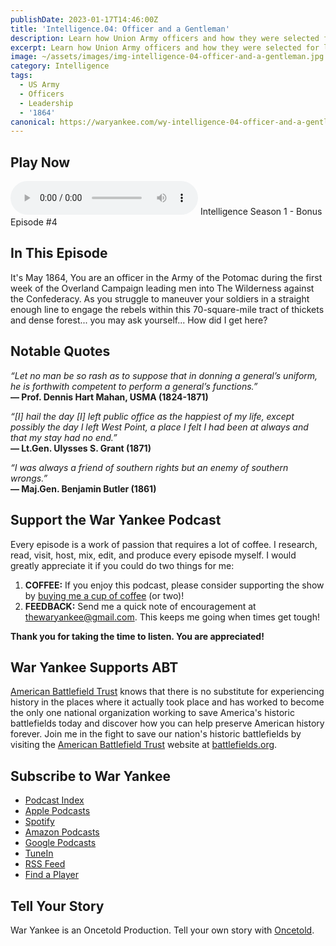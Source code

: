 ```yaml
---
publishDate: 2023-01-17T14:46:00Z
title: 'Intelligence.04: Officer and a Gentleman'
description: Learn how Union Army officers and how they were selected for leadership positions within Grant's Army of the Potomac.
excerpt: Learn how Union Army officers and how they were selected for leadership positions within Grant's Army of the Potomac.
image: ~/assets/images/img-intelligence-04-officer-and-a-gentleman.jpg
category: Intelligence
tags:
  - US Army
  - Officers
  - Leadership
  - '1864'
canonical: https://waryankee.com/wy-intelligence-04-officer-and-a-gentleman
---
```


## Play Now

<audio id="player" controls type="audio/mpeg" src="https://op3.dev/e/storage.googleapis.com/storage.oncetold.net/80000013/20800039/wyi-004-ring-knockers.mp3">Your browser does not support the audio element.</audio>
Intelligence Season 1 - Bonus Episode #4

## In This Episode

It's May 1864, You are an officer in the Army of the Potomac during the first week of the Overland Campaign leading men into The Wilderness against the Confederacy. As you struggle to maneuver your soldiers in a straight enough line to engage the rebels within this 70-square-mile tract of thickets and dense forest... you may ask yourself... How did I get here?

## Notable Quotes

_“Let no man be so rash as to suppose that in donning a general’s uniform, he is forthwith competent to perform a general’s functions.”_<br />
**— Prof. Dennis Hart Mahan, USMA (1824-1871)**

_“[I] hail the day [I] left public office as the happiest of my life, except possibly the day I left West Point, a place I felt I had been at always and that my stay had no end.”_<br />
**— Lt.Gen. Ulysses S. Grant (1871)**

_“I was always a friend of southern rights but an enemy of southern wrongs.”_<br />
**— Maj.Gen. Benjamin Butler (1861)**

## Support the War Yankee Podcast

Every episode is a work of passion that requires a lot of coffee. I research, read, visit, host, mix, edit, and produce every episode myself. I would greatly appreciate it if you could do two things for me:

1. **COFFEE:** If you enjoy this podcast, please consider supporting the show by <a href="https://www.buymeacoffee.com/waryankee" target="_blank">buying me a cup of coffee</a> (or two)!
2. **FEEDBACK:** Send me a quick note of encouragement at <a href="mailto:thewaryankee@gmail.com" target="_blank">thewaryankee@gmail.com</a>. This keeps me going when times get tough!

**Thank you for taking the time to listen. You are appreciated!**

## War Yankee Supports ABT

<a href="https://battlefields.org/" target="_blank">American Battlefield Trust</a> knows that there is no substitute for experiencing history in the places where it actually took place and has worked to become the only one national organization working to save America's historic battlefields today and discover how you can help preserve American history forever. Join me in the fight to save our nation's historic battlefields by visiting the <a href="https://battlefields.org/" target="_blank">American Battlefield Trust</a> website at <a href="https://battlefields.org/" target="_blank">battlefields.org</a>.

## Subscribe to War Yankee

- [Podcast Index](https://podcastindex.org/podcast/452056)
- [Apple Podcasts](https://podcasts.apple.com/us/podcast/war-yankee-overland/id1522169260)
- [Spotify](https://open.spotify.com/show/11DdsrFO3YzN21OCcUd00b)
- [Amazon Podcasts](https://music.amazon.com/podcasts/992ad074-6693-4521-b97e-fb46ecfb10fa/war-yankee---overland)
- [Google Podcasts](https://podcasts.google.com/feed/aHR0cHM6Ly93YXJ5YW5rZWUubGlic3luLmNvbS9yc3M)
- [TuneIn](https://tunein.com/podcasts/Education-Podcasts/War-Yankee-p1345650/)
- [RSS Feed](https://storage.googleapis.com/feeds.oncetold.net/80000013.rss)
- [Find a Player](https://podnews.net/podcast/i7h7d)

## Tell Your Story

War Yankee is an Oncetold Production. Tell your own story with <a href="https://oncetold.us" target="_blank">Oncetold</a>.
